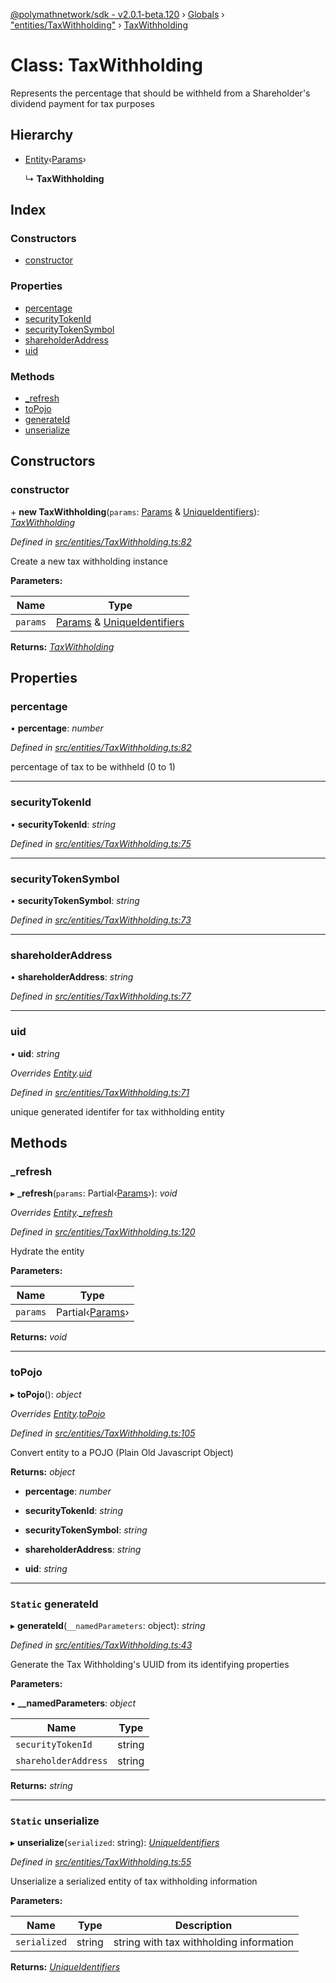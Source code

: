 [@polymathnetwork/sdk - v2.0.1-beta.120](../README.md) › [Globals](../globals.md) › ["entities/TaxWithholding"](../modules/_entities_taxwithholding_.md) › [TaxWithholding](_entities_taxwithholding_.taxwithholding.md)

# Class: TaxWithholding

Represents the percentage that should be withheld from a Shareholder's dividend payment for tax purposes

## Hierarchy

- [Entity](_entities_entity_.entity.md)‹[Params](../interfaces/_entities_taxwithholding_.params.md)›

  ↳ **TaxWithholding**

## Index

### Constructors

- [constructor](_entities_taxwithholding_.taxwithholding.md#constructor)

### Properties

- [percentage](_entities_taxwithholding_.taxwithholding.md#percentage)
- [securityTokenId](_entities_taxwithholding_.taxwithholding.md#securitytokenid)
- [securityTokenSymbol](_entities_taxwithholding_.taxwithholding.md#securitytokensymbol)
- [shareholderAddress](_entities_taxwithholding_.taxwithholding.md#shareholderaddress)
- [uid](_entities_taxwithholding_.taxwithholding.md#uid)

### Methods

- [\_refresh](_entities_taxwithholding_.taxwithholding.md#_refresh)
- [toPojo](_entities_taxwithholding_.taxwithholding.md#topojo)
- [generateId](_entities_taxwithholding_.taxwithholding.md#static-generateid)
- [unserialize](_entities_taxwithholding_.taxwithholding.md#static-unserialize)

## Constructors

### constructor

\+ **new TaxWithholding**(`params`: [Params](../interfaces/_entities_taxwithholding_.params.md) & [UniqueIdentifiers](../interfaces/_entities_taxwithholding_.uniqueidentifiers.md)): _[TaxWithholding](_entities_taxwithholding_.taxwithholding.md)_

_Defined in [src/entities/TaxWithholding.ts:82](https://github.com/PolymathNetwork/polymath-sdk/blob/1da5bc5/src/entities/TaxWithholding.ts#L82)_

Create a new tax withholding instance

**Parameters:**

| Name     | Type                                                                                                                                            |
| -------- | ----------------------------------------------------------------------------------------------------------------------------------------------- |
| `params` | [Params](../interfaces/_entities_taxwithholding_.params.md) & [UniqueIdentifiers](../interfaces/_entities_taxwithholding_.uniqueidentifiers.md) |

**Returns:** _[TaxWithholding](_entities_taxwithholding_.taxwithholding.md)_

## Properties

### percentage

• **percentage**: _number_

_Defined in [src/entities/TaxWithholding.ts:82](https://github.com/PolymathNetwork/polymath-sdk/blob/1da5bc5/src/entities/TaxWithholding.ts#L82)_

percentage of tax to be withheld (0 to 1)

---

### securityTokenId

• **securityTokenId**: _string_

_Defined in [src/entities/TaxWithholding.ts:75](https://github.com/PolymathNetwork/polymath-sdk/blob/1da5bc5/src/entities/TaxWithholding.ts#L75)_

---

### securityTokenSymbol

• **securityTokenSymbol**: _string_

_Defined in [src/entities/TaxWithholding.ts:73](https://github.com/PolymathNetwork/polymath-sdk/blob/1da5bc5/src/entities/TaxWithholding.ts#L73)_

---

### shareholderAddress

• **shareholderAddress**: _string_

_Defined in [src/entities/TaxWithholding.ts:77](https://github.com/PolymathNetwork/polymath-sdk/blob/1da5bc5/src/entities/TaxWithholding.ts#L77)_

---

### uid

• **uid**: _string_

_Overrides [Entity](_entities_entity_.entity.md).[uid](_entities_entity_.entity.md#abstract-uid)_

_Defined in [src/entities/TaxWithholding.ts:71](https://github.com/PolymathNetwork/polymath-sdk/blob/1da5bc5/src/entities/TaxWithholding.ts#L71)_

unique generated identifer for tax withholding entity

## Methods

### \_refresh

▸ **\_refresh**(`params`: Partial‹[Params](../interfaces/_entities_taxwithholding_.params.md)›): _void_

_Overrides [Entity](_entities_entity_.entity.md).[\_refresh](_entities_entity_.entity.md#abstract-_refresh)_

_Defined in [src/entities/TaxWithholding.ts:120](https://github.com/PolymathNetwork/polymath-sdk/blob/1da5bc5/src/entities/TaxWithholding.ts#L120)_

Hydrate the entity

**Parameters:**

| Name     | Type                                                                 |
| -------- | -------------------------------------------------------------------- |
| `params` | Partial‹[Params](../interfaces/_entities_taxwithholding_.params.md)› |

**Returns:** _void_

---

### toPojo

▸ **toPojo**(): _object_

_Overrides [Entity](_entities_entity_.entity.md).[toPojo](_entities_entity_.entity.md#abstract-topojo)_

_Defined in [src/entities/TaxWithholding.ts:105](https://github.com/PolymathNetwork/polymath-sdk/blob/1da5bc5/src/entities/TaxWithholding.ts#L105)_

Convert entity to a POJO (Plain Old Javascript Object)

**Returns:** _object_

- **percentage**: _number_

- **securityTokenId**: _string_

- **securityTokenSymbol**: _string_

- **shareholderAddress**: _string_

- **uid**: _string_

---

### `Static` generateId

▸ **generateId**(`__namedParameters`: object): _string_

_Defined in [src/entities/TaxWithholding.ts:43](https://github.com/PolymathNetwork/polymath-sdk/blob/1da5bc5/src/entities/TaxWithholding.ts#L43)_

Generate the Tax Withholding's UUID from its identifying properties

**Parameters:**

▪ **\_\_namedParameters**: _object_

| Name                 | Type   |
| -------------------- | ------ |
| `securityTokenId`    | string |
| `shareholderAddress` | string |

**Returns:** _string_

---

### `Static` unserialize

▸ **unserialize**(`serialized`: string): _[UniqueIdentifiers](../interfaces/_entities_taxwithholding_.uniqueidentifiers.md)_

_Defined in [src/entities/TaxWithholding.ts:55](https://github.com/PolymathNetwork/polymath-sdk/blob/1da5bc5/src/entities/TaxWithholding.ts#L55)_

Unserialize a serialized entity of tax withholding information

**Parameters:**

| Name         | Type   | Description                             |
| ------------ | ------ | --------------------------------------- |
| `serialized` | string | string with tax withholding information |

**Returns:** _[UniqueIdentifiers](../interfaces/_entities_taxwithholding_.uniqueidentifiers.md)_
